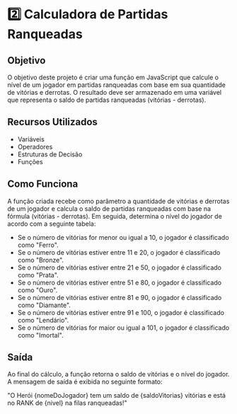 # 2️⃣ Calculadora de Partidas Ranqueadas

## Objetivo

O objetivo deste projeto é criar uma função em JavaScript que calcule o nível de um jogador em partidas ranqueadas com base em sua quantidade de vitórias e derrotas. O resultado deve ser armazenado em uma variável que representa o saldo de partidas ranqueadas (vitórias - derrotas).

## Recursos Utilizados

- Variáveis
- Operadores
- Estruturas de Decisão
- Funções

## Como Funciona

A função criada recebe como parâmetro a quantidade de vitórias e derrotas de um jogador e calcula o saldo de partidas ranqueadas com base na fórmula (vitórias - derrotas). Em seguida, determina o nível do jogador de acordo com a seguinte tabela:

- Se o número de vitórias for menor ou igual a 10, o jogador é classificado como "Ferro".
- Se o número de vitórias estiver entre 11 e 20, o jogador é classificado como "Bronze".
- Se o número de vitórias estiver entre 21 e 50, o jogador é classificado como "Prata".
- Se o número de vitórias estiver entre 51 e 80, o jogador é classificado como "Ouro".
- Se o número de vitórias estiver entre 81 e 90, o jogador é classificado como "Diamante".
- Se o número de vitórias estiver entre 91 e 100, o jogador é classificado como "Lendário".
- Se o número de vitórias for maior ou igual a 101, o jogador é classificado como "Imortal".

## Saída

Ao final do cálculo, a função retorna o saldo de vitórias e o nível do jogador. A mensagem de saída é exibida no seguinte formato:

"O Herói {nomeDoJogador} tem um saldo de {saldoVitorias} vitórias e está no RANK de {nivel} na filas ranqueadas!"
